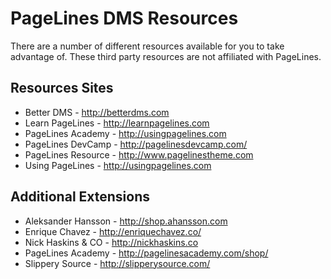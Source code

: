 <h1>PageLines DMS Resources</h1>

<p>There are a number of different resources available for you to take advantage of. These third party resources are not affiliated with PageLines.</p>

<h2>Resources Sites</h2>

<ul>
  <li>Better DMS - <a href="http://betterdms.com" target="_blank">http://betterdms.com</a></li>
  <li>Learn PageLines - <a href="http://learnpagelines.com" target="_blank">http://learnpagelines.com</a></li>
  <li>PageLines Academy - <a href="http://pagelinesacademy.com/" target="_blank">http://usingpagelines.com</a></li>
  <li>PageLines DevCamp - <a href="http://pagelinedevcamp.com" target="_blank">http://pagelinesdevcamp.com/</a></li>
  <li>PageLines Resource - <a href="http://www.pagelinestheme.com" target="_blank">http://www.pagelinestheme.com</a></li>
  <li>Using PageLines - <a href="http://usingpagelines.com" target="_blank">http://usingpagelines.com</a></li>
</ul>

<h2>Additional Extensions</h2>

<ul>
	<li>Aleksander Hansson - <a href="http://shop.ahansson.com"></a><a href="http://shop.ahansson.com">http://shop.ahansson.com</a></li>
	<li>Enrique Chavez - <a href="http://enriquechavez.co/"></a><a href="http://enriquechavez.co/">http://enriquechavez.co/</a></li>
	<li>Nick Haskins &amp; CO - <a href="http://nickhaskins.co"></a><a href="http://nickhaskins.co">http://nickhaskins.co</a></li>
	<li>PageLines Academy - <a href="http://pagelinesacademy.com/shop/"></a><a href="http://pagelinesacademy.com/shop/">http://pagelinesacademy.com/shop/</a></li>
	<li>Slippery Source - <a href="http://slipperysource.com/"></a><a href="http://slipperysource.com/">http://slipperysource.com/</a></li>
</ul>
